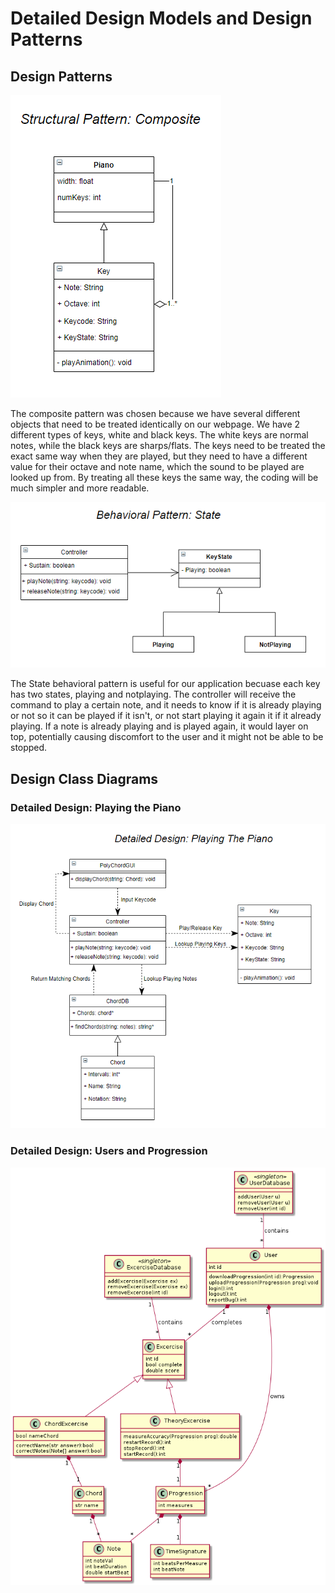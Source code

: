 # Detailed Design Models and Design Patterns

## Design Patterns

![alt text](https://raw.githubusercontent.com/devinchristianson/daj/master/docs/assets/dcd1.png)

The composite pattern was chosen because we have several different objects that need to be treated identically on our webpage. We have 2 different types of keys, white and black keys. The white keys are normal notes, while the black keys are sharps/flats. The keys need to be treated the exact same way when they are played, but they need to have a different value for their octave and note name, which the sound to be played are looked up from. By treating all these keys the same way, the coding will be much simpler and more readable.

![alt text](https://raw.githubusercontent.com/devinchristianson/daj/master/docs/assets/dcd2.png)

The State behavioral pattern is useful for our application becuase each key has two states, playing and notplaying. The controller will receive the command to play a certain note, and it needs to know if it is already playing or not so it can be played if it isn't, or not start playing it again it if it already playing. If a note is already playing and is played again, it would layer on top, potentially causing discomfort to the user and it might not be able to be stopped.

## Design Class Diagrams

### Detailed Design: Playing the Piano

![alt text](https://raw.githubusercontent.com/devinchristianson/daj/master/docs/assets/detailed_design.png)

### Detailed Design: Users and Progression

![alt text](https://raw.githubusercontent.com/devinchristianson/daj/master/docs/assets/uml/detailedDesign.png)  
